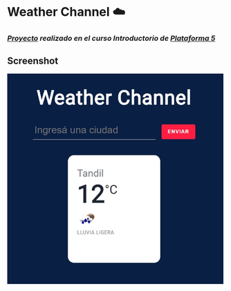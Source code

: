 # Weather Channel :cloud:

### _[**Proyecto**](https://weather-channel-p5.netlify.app/) realizado en el curso Introductorio de [Plataforma 5](https://plataforma5.la/ar/online/intro)_

## Screenshot

<img src="img/screenshot.jpg" width="500">
